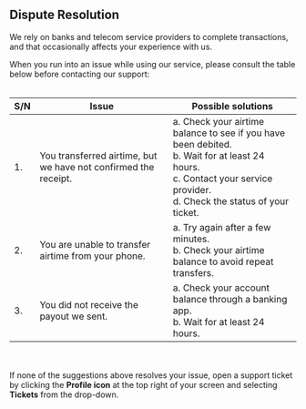 ## Dispute Resolution 
We rely on banks and telecom service providers to complete transactions, and that occasionally affects your experience with us.

When you run into an issue while using our service, please consult the table below before contacting our support:
<br></br>

| S/N | Issue                                                          | Possible solutions                                                                                                                    |
|-----|----------------------------------------------------------------|---------------------------------------------------------------------------------------------------------------------------------------|
| 1.  | You transferred airtime, but we have not confirmed the receipt. | a. Check your airtime balance to see if you have been debited.<br>b. Wait for at least 24 hours.<br>c. Contact your service provider.<br>d. Check the status of your ticket. |
| 2.  | You are unable to transfer airtime from your phone.                    | a. Try again after a few minutes.<br>b. Check your airtime balance to avoid repeat transfers.                                         |
| 3.  | You did not receive the payout we sent.                         | a. Check your account balance through a banking app.<br>b. Wait for at least 24 hours.                                                |

<br></br>
If none of the suggestions above resolves your issue, open a support ticket by clicking the **Profile icon** at the top right of your screen and selecting **Tickets** from the drop-down.

<br></br>